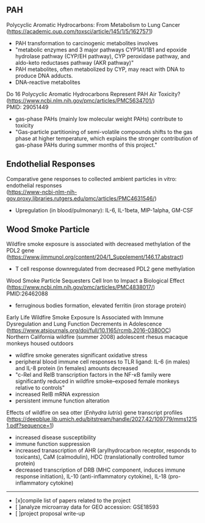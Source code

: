 **PAH**
---
Polycyclic Aromatic Hydrocarbons: From Metabolism to Lung Cancer  
(https://academic.oup.com/toxsci/article/145/1/5/1627571)  
- PAH transformation to carcinogenic metabolites involves  
- "metabolic enzymes and 3 major pathways CYP1A1/1B1 and epoxide hydrolase pathway (CYP/EH pathway), CYP peroxidase pathway, and aldo-keto reductases pathway (AKR pathway)"  
- PAH metabolites, often metabolized by CYP, may react with DNA to produce DNA adducts.  
- DNA-reactive metabolites

Do 16 Polycyclic Aromatic Hydrocarbons Represent PAH Air Toxicity?  
(https://www.ncbi.nlm.nih.gov/pmc/articles/PMC5634701/)  
PMID: 29051449  
- gas-phase PAHs (mainly low molecular weight PAHs) contribute to toxicity  
- "Gas-particle partitioning of semi-volatile compounds shifts to the gas phase at higher temperature, which explains the stronger contribution of gas-phase PAHs during summer months of this project."

**Endothelial Responses**
---
Comparative gene responses to collected ambient particles in vitro: endothelial responses  
(https://www-ncbi-nlm-nih-gov.proxy.libraries.rutgers.edu/pmc/articles/PMC4631546/)  
- Upregulation (in blood/pulmonary): IL-6, IL-1beta, MIP-1alpha, GM-CSF 

**Wood Smoke Particle**
---
Wildfire smoke exposure is associated with decreased methylation of the PDL2 gene  
(https://www.jimmunol.org/content/204/1_Supplement/146.17.abstract)  
- T cell response downregulated from decreased PDL2 gene methylation

Wood Smoke Particle Sequesters Cell Iron to Impact a Biological Effect  
(https://www.ncbi.nlm.nih.gov/pmc/articles/PMC4838017/)  
PMID:26462088
- ferruginous bodies formation, elevated ferritin (iron storage protein)

Early Life Wildfire Smoke Exposure Is Associated with Immune Dysregulation and Lung Function Decrements in Adolescence (https://www.atsjournals.org/doi/full/10.1165/rcmb.2016-0380OC)  
Northern California wildfire (summer 2008) adolescent rhesus macaque monkeys housed outdoors
- wildfire smoke generates significant oxidative stress  
- peripheral blood immune cell responses to TLR ligand: IL-6 (in males) and IL-8 protein (in females) amounts decreased  
- "c-Rel and RelB transcription factors in the NF-κB family were significantly reduced in wildfire smoke–exposed female monkeys relative to controls"  
- increased RelB mRNA expression  
- persistent immune function alteration  

Effects of wildfire on sea otter (*Enhydra lutris*) gene transcript profiles (https://deepblue.lib.umich.edu/bitstream/handle/2027.42/109779/mms12151.pdf?sequence=1)
- increased disease susceptibility  
- immune function suppression  
- increased tranascription of AHR (arylhydrocarbon receptor, responds to toxicants), CaM (calmodulin), HDC (translationally controlled tumor protein)  
- decreased transcription of DRB (MHC component, induces immune response initiation), IL-10 (anti-inflammatory cytokine), IL-18 (pro-inflammatory cytokine)
---
- [x]compile list of papers related to the project
- [ ]analyze microarray data for GEO accession: GSE18593
- [ ]project proposal write-up
